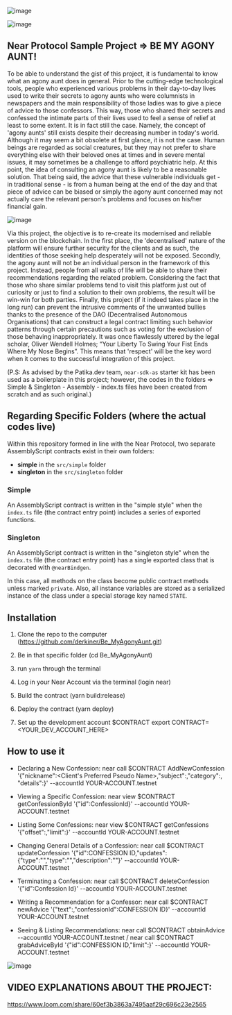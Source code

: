    ![image](https://user-images.githubusercontent.com/90147636/164792960-e3a42cfd-b2d7-42b1-8a3f-c6d73e27e1e0.png)

   ![image](https://user-images.githubusercontent.com/90147636/164793601-a2c15108-d187-426a-9036-62a5e2a199ca.png)
         

## Near Protocol Sample Project => BE MY AGONY AUNT!

To be able to understand the gist of this project, it is fundamental to know what an agony aunt does in general. Prior to the cutting-edge technological tools, people who experienced various problems in their day-to-day lives used to write their secrets to agony aunts who were columnists in newspapers and the main responsibility of those ladies was to give a piece of advice to those confessors. This way, those who shared their secrets and confessed the intimate parts of their lives used to feel a sense of relief at least to some extent. It is in fact still the case. Namely, the concept of 'agony aunts' still exists despite their decreasing number in today's world. Although it may seem a bit obsolete at first glance, it is not the case. Human beings are regarded as social creatures, but they may not prefer to share everything else with their beloved ones at times and in severe mental issues, it may sometimes be a challenge to afford psychiatric help. At this point, the idea of consulting an agony aunt is likely to be a reasonable solution. That being said, the advice that these vulnerable individuals get - in traditional sense - is from a human being at the end of the day and that piece of advice can be biased or simply the agony aunt concerned may not actually care the relevant person's problems and focuses on his/her financial gain.

   ![image](https://user-images.githubusercontent.com/90147636/164884014-514c61ed-1557-46b3-a8dd-cf61a21f390b.png)

Via this project, the objective is to re-create its modernised and reliable version on the blockchain. In the first place, the 'decentralised' nature of the platform will ensure further security for the clients and as such, the identities of those seeking help desperately will not be exposed. Secondly, the agony aunt will not be an individual person in the framework of this project. Instead, people from all walks of life will be able to share their recommendations regarding the related problem. Considering the fact that those who share similar problems tend to visit this platform just out of curiosity or just to find a solution to their own problems, the result will be win-win for both parties. Finally, this project (if it indeed takes place in the long run) can prevent the intrusive comments of the unwanted bullies thanks to the presence of the DAO (Decentralised Autonomous Organisations) that can construct a legal contract limiting such behavior patterns through certain precautions such as voting for the exclusion of those behaving inappropriately. It was once flawlessly uttered by the legal scholar, Oliver Wendell Holmes; “Your Liberty To Swing Your Fist Ends Where My Nose Begins”. This means that 'respect' will be the key word when it comes to the successful integration of this project.


(P.S: As advised by the Patika.dev team, `near-sdk-as` starter kit has been used as a boilerplate in this project; however, the codes in the folders => Simple & Singleton - Assembly - index.ts files have been created from scratch and as such original.)



## Regarding Specific Folders (where the actual codes live)

Within this repository formed in line with the Near Protocol, two separate AssemblyScript contracts exist in their own folders:

- **simple** in the `src/simple` folder
- **singleton** in the `src/singleton` folder

### Simple

An AssemblyScript contract is written in the "simple style" when the `index.ts` file (the contract entry point) includes a series of exported functions.


### Singleton

An AssemblyScript contract is written in the "singleton style" when the `index.ts` file (the contract entry point) has a single exported class that is decorated with `@nearBindgen`.

In this case, all methods on the class become public contract methods unless marked `private`.  Also, all instance variables are stored as a serialized instance of the class under a special storage key named `STATE`.  


## Installation

1. Clone the repo to the computer
(https://github.com/derkiner/Be_MyAgonyAunt.git)

2. Be in that specific folder (cd Be_MyAgonyAunt)

3. run `yarn` through the terminal

4. Log in your Near Account via the terminal
(login near)

5. Build the contract
(yarn build:release)

6. Deploy the contract
(yarn deploy)

7. Set up the development account $CONTRACT
export CONTRACT=<YOUR_DEV_ACCOUNT_HERE>


## How to use it

   - Declaring a New Confession:
near call $CONTRACT AddNewConfession '{"nickname":<Client's Preferred Pseudo Name>,"subject":<Confession Title>,"category":<Stating a Specific Confession Category>, "details":<Basic Details of the Confession>}' --accountId YOUR-ACCOUNT.testnet

   - Viewing a Specific Confession:
near view $CONTRACT getConfessionById '{"id":ConfessionId}' --accountId YOUR-ACCOUNT.testnet
   
   - Listing Some Confessions:
near view $CONTRACT getConfessions '{"offset":<Starting Point>,"limit":<TotalLimit>}' --accountId YOUR-ACCOUNT.testnet
   
  - Changing General Details of a Confession:
near call $CONTRACT updateConfession '{"id":CONFESSION ID,"updates":{"type":"<TypeOfConfession>","type":"<WHAT TYPE OF MOVIE>","description":"<DESCRIPTION ABOUT MOVIE>"}' --accountId YOUR-ACCOUNT.testnet
   
   - Terminating a Confession:
near call $CONTRACT deleteConfession '{"id":Confession Id}' --accountId YOUR-ACCOUNT.testnet
   
  - Writing a Recommendation for a Confessor:
near call $CONTRACT newAdvice '{"text":<ADVICE>,"confessionId":CONFESSION ID}' --accountId YOUR-ACCOUNT.testnet
   
   - Seeing & Listing Recommendations:
near call $CONTRACT obtainAdvice --accountId YOUR-ACCOUNT.testnet    /   near call $CONTRACT grabAdviceById '{"id":CONFESSION ID,"limit":<TOTAL NUMBER OF RECOMMENDATIONS>}' --accountId YOUR-ACCOUNT.testnet


![image](https://user-images.githubusercontent.com/90147636/164883543-e8e985c4-a66d-4f23-94d6-fd608d8d3b0b.png)
   
   
   
   
   ## VIDEO EXPLANATIONS ABOUT THE PROJECT:
   
   https://www.loom.com/share/60ef3b3863a7495aaf29c696c23e2565 
